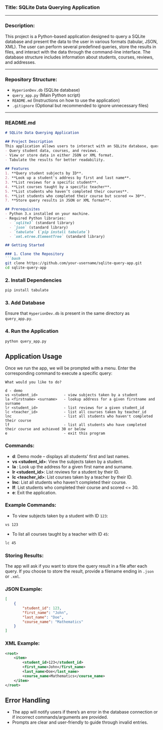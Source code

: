 ### Title: **SQLite Data Querying Application**

---

### Description:

This project is a Python-based application designed to query a SQLite database and present the data to the user in various formats (tabular, JSON, XML). The user can perform several predefined queries, store the results in files, and interact with the data through the command-line interface. The database structure includes information about students, courses, reviews, and addresses.

---

### Repository Structure:

- `HyperionDev.db` (SQLite database)
- `query_app.py` (Main Python script)
- `README.md` (Instructions on how to use the application)
- `.gitignore` (Optional but recommended to ignore unnecessary files)

---

### README.md

```markdown
# SQLite Data Querying Application

## Project Description
This application allows users to interact with an SQLite database, query various types of data, and store query results in different formats. The app includes functionality to:
- Query student data, courses, and reviews.
- View or store data in either JSON or XML format.
- Tabulate the results for better readability.
  
## Features
1. **Query student subjects by ID**.
2. **Look up a student's address by first and last name**.
3. **List reviews for a specific student**.
4. **List courses taught by a specific teacher**.
5. **List students who haven’t completed their courses**.
6. **List students who completed their course but scored <= 30**.
7. **Store query results in JSON or XML format**.

## Prerequisites
- Python 3.x installed on your machine.
- Required Python libraries:
  - `sqlite3` (standard library)
  - `json` (standard library)
  - `tabulate` (`pip install tabulate`)
  - `xml.etree.ElementTree` (standard library)

## Getting Started

### 1. Clone the Repository
```bash
git clone https://github.com/your-username/sqlite-query-app.git
cd sqlite-query-app
```

### 2. Install Dependencies
```bash
pip install tabulate
```

### 3. Add Database
Ensure that `HyperionDev.db` is present in the same directory as `query_app.py`.

### 4. Run the Application
```bash
python query_app.py
```

## Application Usage

Once we run the app, we will be prompted with a menu. Enter the corresponding command to execute a specific query:

```text
What would you like to do?

d - demo
vs <student_id>            - view subjects taken by a student
la <firstname> <surname>   - lookup address for a given firstname and surname
lr <student_id>            - list reviews for a given student_id
lc <teacher_id>            - list all courses taken by teacher_id
lnc                        - list all students who haven't completed their course
lf                         - list all students who have completed their course and achieved 30 or below
e                          - exit this program
```

### Commands:

- **d**: Demo mode – displays all students’ first and last names.
- **vs <student_id>**: View the subjects taken by a student.
- **la <firstname> <surname>**: Look up the address for a given first name and surname.
- **lr <student_id>**: List reviews for a student by their ID.
- **lc <teacher_id>**: List courses taken by a teacher by their ID.
- **lnc**: List all students who haven't completed their course.
- **lf**: List students who completed their course and scored <= 30.
- **e**: Exit the application.

### Example Commands:
- To view subjects taken by a student with ID `123`:
```bash
vs 123
```
- To list all courses taught by a teacher with ID `45`:
```bash
lc 45
```

### Storing Results:
The app will ask if you want to store the query result in a file after each query. If you choose to store the result, provide a filename ending in `.json` or `.xml`.

### JSON Example:
```json
[
    {
        "student_id": 123,
        "first_name": "John",
        "last_name": "Doe",
        "course_name": "Mathematics"
    }
]
```

### XML Example:
```xml
<root>
    <item>
        <student_id>123</student_id>
        <first_name>John</first_name>
        <last_name>Doe</last_name>
        <course_name>Mathematics</course_name>
    </item>
</root>
```

## Error Handling
- The app will notify users if there’s an error in the database connection or if incorrect commands/arguments are provided.
- Prompts are clear and user-friendly to guide through invalid entries.

